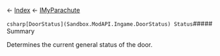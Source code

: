 ← [Index](Api-Index) ← [IMyParachute](SpaceEngineers.Game.ModAPI.Ingame.IMyParachute)

```csharp[DoorStatus](Sandbox.ModAPI.Ingame.DoorStatus) Status```##### Summary

Determines the current general status of the door.

